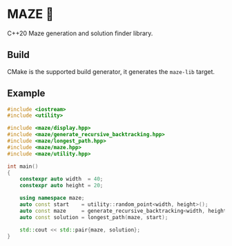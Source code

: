 # MAZE 🌽

C++20 Maze generation and solution finder library.

## Build

CMake is the supported build generator, it generates the `maze-lib` target.

## Example

```cpp
#include <iostream>
#include <utility>

#include <maze/display.hpp>
#include <maze/generate_recursive_backtracking.hpp>
#include <maze/longest_path.hpp>
#include <maze/maze.hpp>
#include <maze/utility.hpp>

int main()
{
    constexpr auto width  = 40;
    constexpr auto height = 20;

    using namespace maze;
    auto const start    = utility::random_point<width, height>();
    auto const maze     = generate_recursive_backtracking<width, height>(start);
    auto const solution = longest_path(maze, start);

    std::cout << std::pair{maze, solution};
}
```
